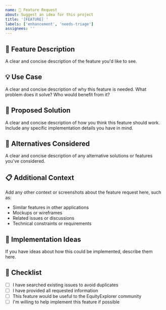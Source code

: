 ```yaml
---
name: 🚀 Feature Request
about: Suggest an idea for this project
title: '[FEATURE] '
labels: ['enhancement', 'needs-triage']
assignees: ''
---
```


## 🚀 Feature Description
A clear and concise description of the feature you'd like to see.

## 💡 Use Case
A clear and concise description of why this feature is needed. What problem does it solve? Who would benefit from it?

## 🎯 Proposed Solution
A clear and concise description of how you think this feature should work. Include any specific implementation details you have in mind.

## 🔄 Alternatives Considered
A clear and concise description of any alternative solutions or features you've considered.

## 📋 Additional Context
Add any other context or screenshots about the feature request here, such as:
- Similar features in other applications
- Mockups or wireframes
- Related issues or discussions
- Technical constraints or requirements

## 🎨 Implementation Ideas
If you have ideas about how this could be implemented, describe them here.

## 📝 Checklist
- [ ] I have searched existing issues to avoid duplicates
- [ ] I have provided all requested information
- [ ] This feature would be useful to the EquityExplorer community
- [ ] I'm willing to help implement this feature if possible 
